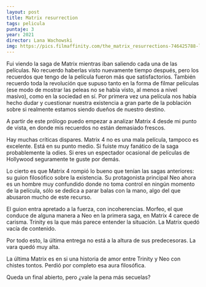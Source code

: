 ```yaml
---
layout: post
title: Matrix resurrection
tags: pelicula
puntaje: 3
year: 2021
director: Lana Wachowski
img: https://pics.filmaffinity.com/the_matrix_resurrections-746425788-large.jpg
---
```


Fui viendo la saga de Matrix mientras iban saliendo cada una de las películas. No recuerdo haberlas visto nuevamente tiempo después, pero los recuerdos que tengo de la película fueron más que satisfactorios. También recuerdo toda la revolución que supuso tanto en la forma de filmar películas (ese modo de mostrar las peleas no se había visto, al menos a nivel masivo), como en la sociedad en sí. Por primera vez una película nos había hecho dudar y cuestionar nuestra existencia a gran parte de la población sobre si realmente estamos siendo dueños de nuestro destino. 

A partir de este prólogo puedo empezar a analizar Matrix 4 desde mi punto de vista, en donde mis recuerdos no están demasiado frescos. 

Hay muchas críticas dispares. Matrix 4 no es una mala película, tampoco es excelente. Está en su punto medio. Si fuiste muy fanático de la saga probablemente la odies. Si eres un espectador ocasional de películas de Hollywood seguramente te guste por demás.

Lo cierto es que Matrix 4 rompió lo bueno que tenían las sagas anteriores: su guion filosófico sobre la existencia. Su protagonista principal Neo ahora es un hombre muy confundido donde no toma control en ningún momento de la película, sólo se dedica a parar balas con la mano, algo del que abusaron mucho de este recurso.

El guion entra apretado a la fuerza, con incoherencias. Morfeo, el que conduce de alguna manera a Neo en la primera saga, en Matrix 4 carece de carisma. Trinity es la que más parece entender la situación. La Matrix quedó vacía de contenido.

Por todo esto, la última entrega no está a la altura de sus predecesoras. La vara quedó muy alta.

La última Matrix es en si una historia de amor entre Trinity y Neo con chistes tontos. Perdió por completo esa aura filosófica. 

 Queda un final abierto, pero ¿vale la pena más secuelas?
